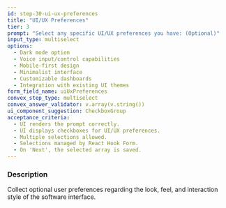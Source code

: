 ```yaml
---
id: step-30-ui-ux-preferences
title: "UI/UX Preferences"
tier: 3
prompt: "Select any specific UI/UX preferences you have: (Optional)"
input_type: multiselect
options:
  - Dark mode option
  - Voice input/control capabilities
  - Mobile-first design
  - Minimalist interface
  - Customizable dashboards
  - Integration with existing UI themes
form_field_name: uiUxPreferences
convex_step_type: multiselect
convex_answer_validator: v.array(v.string())
ui_component_suggestion: CheckboxGroup
acceptance_criteria:
  - UI renders the prompt correctly.
  - UI displays checkboxes for UI/UX preferences.
  - Multiple selections allowed.
  - Selections managed by React Hook Form.
  - On 'Next', the selected array is saved.
---
```


### Description

Collect optional user preferences regarding the look, feel, and interaction style of the software interface. 